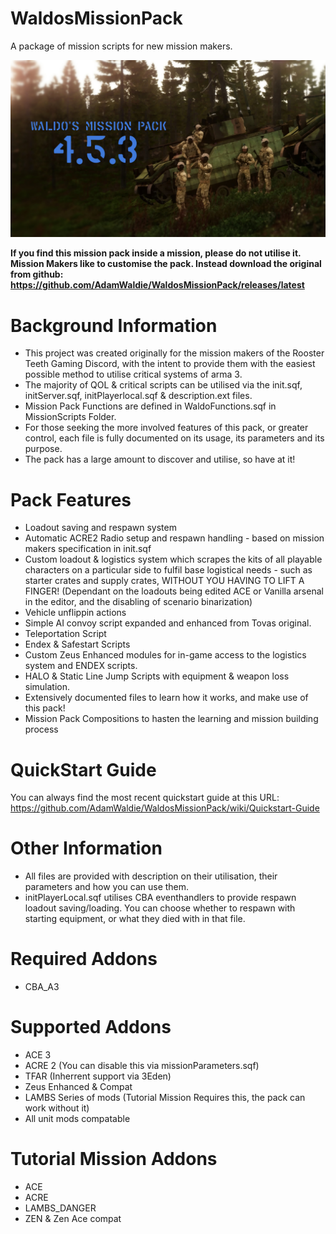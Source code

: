 # WaldosMissionPack
A package of mission scripts for new mission makers.

![alt text](https://github.com/AdamWaldie/WaldosMissionPack/blob/main/Pictures/loading.jpg?raw=true)

**If you find this mission pack inside a mission, please do not utilise it. Mission Makers like to customise the pack. Instead download the original from github: https://github.com/AdamWaldie/WaldosMissionPack/releases/latest**

# Background Information
- This project was created originally for the mission makers of the Rooster Teeth Gaming Discord, with the intent to provide them with the easiest possible method 
to utilise critical systems of arma 3.
- The majority of QOL & critical scripts can be utilised via the init.sqf, initServer.sqf, initPlayerlocal.sqf & description.ext files.
- Mission Pack Functions are defined in WaldoFunctions.sqf in MissionScripts Folder.
- For those seeking the more involved features of this pack, or greater control, each file is fully documented on its usage, its parameters and its purpose. 
- The pack has a large amount to discover and utilise, so have at it!

# Pack Features
- Loadout saving and respawn system
- Automatic ACRE2 Radio setup and respawn handling - based on mission makers specification in init.sqf
- Custom loadout & logistics system which scrapes the kits of all playable characters on a particular side to fulfil base logistical needs - such as starter crates and supply crates, WITHOUT YOU HAVING TO LIFT A FINGER! (Dependant on the loadouts being edited ACE or Vanilla arsenal in the editor, and the disabling of scenario binarization)
- Vehicle unflippin actions
- Simple AI convoy script expanded and enhanced from Tovas original.
- Teleportation Script
- Endex & Safestart Scripts
- Custom Zeus Enhanced modules for in-game access to the logistics system and ENDEX scripts.
- HALO & Static Line Jump Scripts with equipment & weapon loss simulation.
- Extensively documented files to learn how it works, and make use of this pack!
- Mission Pack Compositions to hasten the learning and mission building process


# QuickStart Guide
You can always find the most recent quickstart guide at this URL: https://github.com/AdamWaldie/WaldosMissionPack/wiki/Quickstart-Guide

# Other Information
- All files are provided with description on their utilisation, their parameters and how you can use them.
- initPlayerLocal.sqf utilises CBA eventhandlers to provide respawn loadout saving/loading. You can choose whether to respawn with starting equipment, or what they died with in that file.

# Required Addons
- CBA_A3

# Supported Addons
- ACE 3
- ACRE 2 (You can disable this via missionParameters.sqf)
- TFAR (Inherrent support via 3Eden)
- Zeus Enhanced & Compat
- LAMBS Series of mods (Tutorial Mission Requires this, the pack can work without it)
- All unit mods compatable

# Tutorial Mission Addons
- ACE
- ACRE
- LAMBS_DANGER
- ZEN & Zen Ace compat
